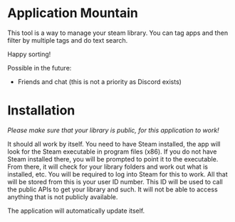 # Application Mountain

This tool is a way to manage your steam library.
You can tag apps and then filter by multiple tags and do text search.

Happy sorting!

Possible in the future:

- Friends and chat (this is not a priority as Discord exists)

# Installation

_Please make sure that your library is public, for this application to work!_

It should all work by itself. You need to have Steam installed, the app will look for the Steam executable
in program files (x86). If you do not have Steam installed there, you will be prompted to point it to
the executable. From there, it will check for your library folders and work out what is installed, etc.
You will be required to log into Steam for this to work. All that will be stored from this is your user ID
number. This ID will be used to call the public APIs to get your library and such. It will not be able
to access anything that is not publicly available.

The application will automatically update itself.
